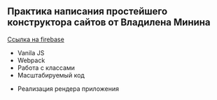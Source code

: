 ## Практика написания простейшего конструктора сайтов от Владилена Минина

[Ссылка на firebase](https://vladilen-constructor.web.app/ "перейти на сайт") <br>

- Vanila JS
- Webpack
- Работа с классами
- Масштабируемый код
+ Реализация рендера приложения
